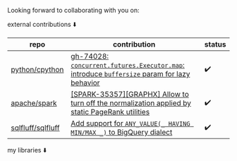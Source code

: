 Looking forward to collaborating with you on:

external contributions ⬇️ 

|repo|contribution|status|
|--|--|--|
|[python/cpython](https://github.com/python/cpython)|[gh-74028: `concurrent.futures.Executor.map`: introduce `buffersize` param for lazy behavior](https://github.com/python/cpython/pull/125663)|✔️|
|[apache/spark](https://github.com/apache/spark)|[[SPARK-35357][GRAPHX] Allow to turn off the normalization applied by static PageRank utilities](https://github.com/apache/spark/pull/32485)|✔️|
|[sqlfluff/sqlfluff](https://github.com/sqlfluff/sqlfluff)|[Add support for `ANY_VALUE(_ HAVING MIN/MAX _)` to BigQuery dialect](https://github.com/sqlfluff/sqlfluff/pull/5321)|✔️|


my libraries ⬇️
